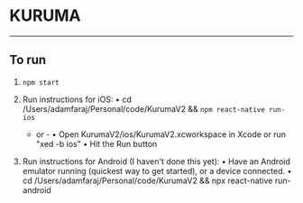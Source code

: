 # KURUMA
---

## To run
1. ` npm start `

2. Run instructions for iOS:
    • cd /Users/adamfaraj/Personal/code/KurumaV2 && `npm react-native run-ios`
    - or -
    • Open KurumaV2/ios/KurumaV2.xcworkspace in Xcode or run "xed -b ios"
    • Hit the Run button

3. Run instructions for Android (I haven't done this yet):
    • Have an Android emulator running (quickest way to get started), or a device connected.
    • cd /Users/adamfaraj/Personal/code/KurumaV2 && npx react-native run-android
